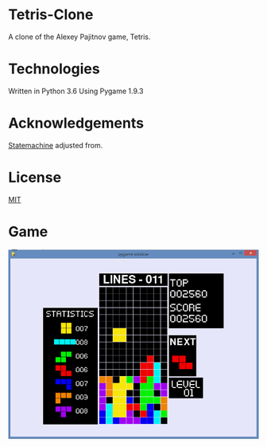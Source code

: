 # Tetris-Clone

A clone of the Alexey Pajitnov game, Tetris.

# Technologies
Written in Python 3.6
Using Pygame 1.9.3

# Acknowledgements
[Statemachine](https://python-forum.io/Thread-PyGame-Creating-a-state-machine) adjusted from.


# License
[MIT](https://choosealicense.com/licenses/mit/)

# Game
![Gameplay](https://github.com/ColeB2/Tetris-Clone/blob/master/assets/game.png)
